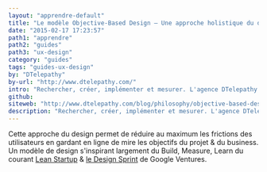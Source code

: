 ```yaml
---
layout: "apprendre-default"
title: "Le modèle Objective-Based Design – Une approche holistique du design de produit"
date: "2015-02-17 17:23:57"
path1: "apprendre"
path2: "guides"
path3: "ux-design"
category: "guides"
tags: "guides-ux-design"
by: "DTelepathy"
by-url: "http://www.dtelepathy.com/"
intro: "Rechercher, créer, implémenter et mesurer. L'agence DTelepathy expose sa philosophie basée sur des phases itératives de recherche, de stratégies et de design."
github:
siteweb: "http://www.dtelepathy.com/blog/philosophy/objective-based-design-creative-approach-to-solving-business-challenge"
description: "Rechercher, créer, implémenter et mesurer. L'agence DTelepathy expose sa philosophie du travail basée sur des phases itératives de recherche, de stratégies et de design."
---
```


Cette approche du design permet de réduire au maximum les frictions des utilisateurs en gardant en ligne de mire les objectifs du projet & du business. Un modèle de design s'inspirant largement du Build, Measure, Learn du courant <a href="http://theleanstartup.com/principles" title="Manifesto du lean startup" target="_blank">Lean Startup</a> & <a href="http://www.gv.com/sprint/" title="Design sprint de Google Ventures" target="_blank">le Design Sprint</a> de Google Ventures.
